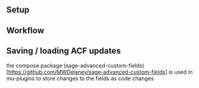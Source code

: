 ## Setup

## Workflow

## Saving / loading ACF updates
the compose package (sage-advanced-custom-fields)[https://github.com/MWDelaney/sage-advanced-custom-fields] is used in mu-plugins to store changes to the fields as code changes
